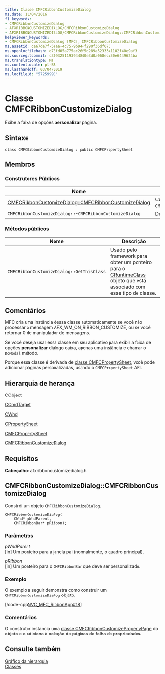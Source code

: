 ```yaml
---
title: Classe CMFCRibbonCustomizeDialog
ms.date: 11/04/2016
f1_keywords:
- CMFCRibbonCustomizeDialog
- AFXRIBBONCUSTOMIZEDIALOG/CMFCRibbonCustomizeDialog
- AFXRIBBONCUSTOMIZEDIALOG/CMFCRibbonCustomizeDialog::CMFCRibbonCustomizeDialog
helpviewer_keywords:
- CMFCRibbonCustomizeDialog [MFC], CMFCRibbonCustomizeDialog
ms.assetid: ce67de7f-5eaa-4c75-9b94-f290f36df073
ms.openlocfilehash: d73fd05a775ac26f5d289a5233341102f40e9af3
ms.sourcegitcommit: c3093251193944840e3d0a068ecc30e6449624ba
ms.translationtype: MT
ms.contentlocale: pt-BR
ms.lasthandoff: 03/04/2019
ms.locfileid: "57259991"
---
```

# <a name="cmfcribboncustomizedialog-class"></a>Classe CMFCRibbonCustomizeDialog

Exibe a faixa de opções **personalizar** página.

## <a name="syntax"></a>Sintaxe

```
class CMFCRibbonCustomizeDialog : public CMFCPropertySheet
```

## <a name="members"></a>Membros

### <a name="public-constructors"></a>Construtores Públicos

|Nome|Descrição|
|----------|-----------------|
|[CMFCRibbonCustomizeDialog::CMFCRibbonCustomizeDialog](#cmfcribboncustomizedialog)|Constrói um objeto `CMFCRibbonCustomizeDialog`.|
|`CMFCRibbonCustomizeDialog::~CMFCRibbonCustomizeDialog`|Destruidor.|

### <a name="public-methods"></a>Métodos públicos

|Nome|Descrição|
|----------|-----------------|
|`CMFCRibbonCustomizeDialog::GetThisClass`|Usado pelo framework para obter um ponteiro para o [CRuntimeClass](../../mfc/reference/cruntimeclass-structure.md) objeto que está associado com esse tipo de classe.|

## <a name="remarks"></a>Comentários

MFC cria uma instância dessa classe automaticamente se você não processar a mensagem AFX_WM_ON_RIBBON_CUSTOMIZE, ou se você retornar 0 de manipulador de mensagens.

Se você deseja usar essa classe em seu aplicativo para exibir a faixa de opções **personalizar** diálogo caixa, apenas uma instância e chamar o `DoModal` método.

Porque essa classe é derivada de [classe CMFCPropertySheet](../../mfc/reference/cmfcpropertysheet-class.md), você pode adicionar páginas personalizadas, usando o `CMFCPropertySheet` API.

## <a name="inheritance-hierarchy"></a>Hierarquia de herança

[CObject](../../mfc/reference/cobject-class.md)

[CCmdTarget](../../mfc/reference/ccmdtarget-class.md)

[CWnd](../../mfc/reference/cwnd-class.md)

[CPropertySheet](../../mfc/reference/cpropertysheet-class.md)

[CMFCPropertySheet](../../mfc/reference/cmfcpropertysheet-class.md)

[CMFCRibbonCustomizeDialog](../../mfc/reference/cmfcribboncustomizedialog-class.md)

## <a name="requirements"></a>Requisitos

**Cabeçalho:** afxribboncustomizedialog.h

##  <a name="cmfcribboncustomizedialog"></a>  CMFCRibbonCustomizeDialog::CMFCRibbonCustomizeDialog

Constrói um objeto `CMFCRibbonCustomizeDialog`.

```
CMFCRibbonCustomizeDialog(
    CWnd* pWndParent,
    CMFCRibbonBar* pRibbon);
```

### <a name="parameters"></a>Parâmetros

*pWndParent*<br/>
[in] Um ponteiro para a janela pai (normalmente, o quadro principal).

*pRibbon*<br/>
[in] Um ponteiro para o `CMFCRibbonBar` que deve ser personalizado.

### <a name="example"></a>Exemplo

O exemplo a seguir demonstra como construir um `CMFCRibbonCustomizeDialog` objeto.

[!code-cpp[NVC_MFC_RibbonApp#18](../../mfc/reference/codesnippet/cpp/cmfcribboncustomizedialog-class_1.cpp)]

### <a name="remarks"></a>Comentários

O construtor instancia uma [classe CMFCRibbonCustomizePropertyPage](../../mfc/reference/cmfcribboncustomizepropertypage-class.md) do objeto e o adiciona à coleção de páginas de folha de propriedades.

## <a name="see-also"></a>Consulte também

[Gráfico da hierarquia](../../mfc/hierarchy-chart.md)<br/>
[Classes](../../mfc/reference/mfc-classes.md)

